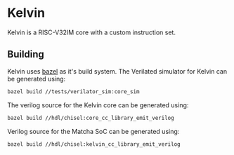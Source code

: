 # Kelvin

Kelvin is a RISC-V32IM core with a custom instruction set.

## Building

Kelvin uses [bazel](https://bazel.build/) as it's build system. The Verilated
simulator for Kelvin can be generated using:

```bash
bazel build //tests/verilator_sim:core_sim
```

The verilog source for the Kelvin core can be generated using:

```bash
bazel build //hdl/chisel:core_cc_library_emit_verilog
```

Verilog source for the Matcha SoC can be generated using:

```bash
bazel build //hdl/chisel:kelvin_cc_library_emit_verilog
```
